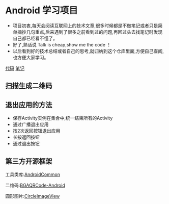 # Android 学习项目
- 项目初衷,每天会阅读互联网上的技术文章,很多时候都是不做笔记或者只是简单摘抄几句重点,后来遇到了很多之前看到过的问题,再回过头去找笔记时发现自己都已经看不懂了。
- 好了,熟话说 Talk is cheap,show me the code ！
- 以后看到好的技术总结或者自己的思考,就归纳到这个仓库里面,方便自己查阅,也方便大家学习。

<a href="https://github.com/h4de5ing/AppDemo">代码</a>
<a href="https://github.com/h4de5ing/AppDemo/wiki">笔记</a>
## 扫描生成二维码
## 退出应用的方法
* 保存Activity实例在集合中,统一结束所有的Activity
* 通过广播退出应用
* 按2次返回按钮退出应用
* 长按返回按钮
* 通过退出按钮

## 第三方开源框架

工具类库:[AndroidCommon](https://github.com/h4de5ing/AndroidCommon)

二维码:[BGAQRCode-Android](https://github.com/bingoogolapple/BGAQRCode-Android)

圆形图片:[CircleImageView](https://github.com/hdodenhof/CircleImageView)